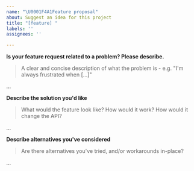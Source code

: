 ```yaml
---
name: "\U0001F4A1Feature proposal"
about: Suggest an idea for this project
title: "[feature] "
labels: ''
assignees: ''

---
```


**Is your feature request related to a problem? Please describe.**
> A clear and concise description of what the problem is - e.g. "I'm always frustrated when [...]"

…

**Describe the solution you'd like**
> What would the feature look like? How would it work? How would it change the API?

…

**Describe alternatives you've considered**
> Are there alternatives you've tried, and/or workarounds in-place?

…
